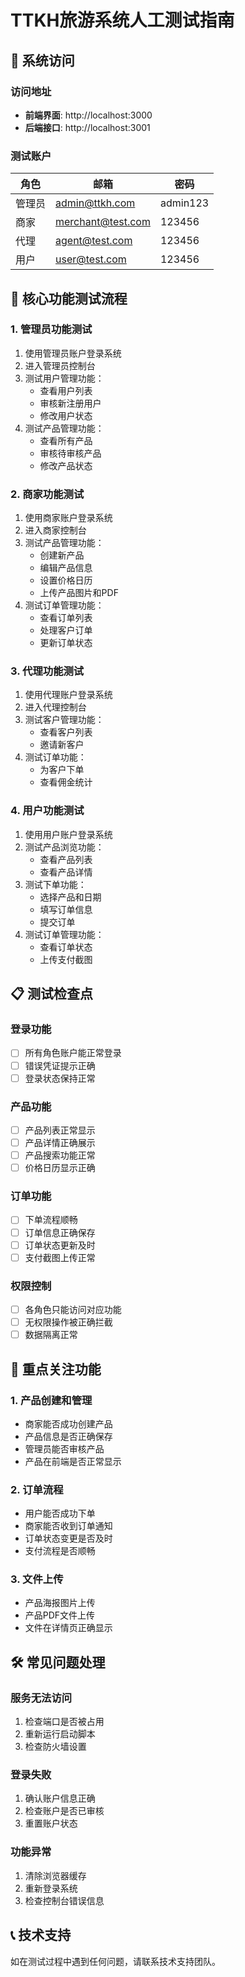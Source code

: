 # TTKH旅游系统人工测试指南

## 🚀 系统访问

### 访问地址
- **前端界面**: http://localhost:3000
- **后端接口**: http://localhost:3001

### 测试账户
| 角色 | 邮箱 | 密码 |
|------|------|------|
| 管理员 | admin@ttkh.com | admin123 |
| 商家 | merchant@test.com | 123456 |
| 代理 | agent@test.com | 123456 |
| 用户 | user@test.com | 123456 |

## 🧪 核心功能测试流程

### 1. 管理员功能测试
1. 使用管理员账户登录系统
2. 进入管理员控制台
3. 测试用户管理功能：
   - 查看用户列表
   - 审核新注册用户
   - 修改用户状态
4. 测试产品管理功能：
   - 查看所有产品
   - 审核待审核产品
   - 修改产品状态

### 2. 商家功能测试
1. 使用商家账户登录系统
2. 进入商家控制台
3. 测试产品管理功能：
   - 创建新产品
   - 编辑产品信息
   - 设置价格日历
   - 上传产品图片和PDF
4. 测试订单管理功能：
   - 查看订单列表
   - 处理客户订单
   - 更新订单状态

### 3. 代理功能测试
1. 使用代理账户登录系统
2. 进入代理控制台
3. 测试客户管理功能：
   - 查看客户列表
   - 邀请新客户
4. 测试订单功能：
   - 为客户下单
   - 查看佣金统计

### 4. 用户功能测试
1. 使用用户账户登录系统
2. 测试产品浏览功能：
   - 查看产品列表
   - 查看产品详情
3. 测试下单功能：
   - 选择产品和日期
   - 填写订单信息
   - 提交订单
4. 测试订单管理功能：
   - 查看订单状态
   - 上传支付截图

## 📋 测试检查点

### 登录功能
- [ ] 所有角色账户能正常登录
- [ ] 错误凭证提示正确
- [ ] 登录状态保持正常

### 产品功能
- [ ] 产品列表正常显示
- [ ] 产品详情正确展示
- [ ] 产品搜索功能正常
- [ ] 价格日历显示正确

### 订单功能
- [ ] 下单流程顺畅
- [ ] 订单信息正确保存
- [ ] 订单状态更新及时
- [ ] 支付截图上传正常

### 权限控制
- [ ] 各角色只能访问对应功能
- [ ] 无权限操作被正确拦截
- [ ] 数据隔离正常

## 🎯 重点关注功能

### 1. 产品创建和管理
- 商家能否成功创建产品
- 产品信息是否正确保存
- 管理员能否审核产品
- 产品在前端是否正常显示

### 2. 订单流程
- 用户能否成功下单
- 商家能否收到订单通知
- 订单状态变更是否及时
- 支付流程是否顺畅

### 3. 文件上传
- 产品海报图片上传
- 产品PDF文件上传
- 文件在详情页正确显示

## 🛠 常见问题处理

### 服务无法访问
1. 检查端口是否被占用
2. 重新运行启动脚本
3. 检查防火墙设置

### 登录失败
1. 确认账户信息正确
2. 检查账户是否已审核
3. 重置账户状态

### 功能异常
1. 清除浏览器缓存
2. 重新登录系统
3. 检查控制台错误信息

## 📞 技术支持

如在测试过程中遇到任何问题，请联系技术支持团队。
